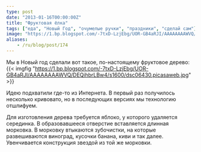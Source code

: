 ```yaml
---
type: post
date: "2013-01-16T00:00:00Z"
title: "Фруктовая ёлка"
tags: ["еда", "Новый Год", "очумелые ручки", "праздники", "сделай сам"]
image: "https://1.bp.blogspot.com/-7txD-LzjEbg/UOR-GB4aRJI/AAAAAAAAWVQ/DEQihbrLBw4/s1600/dsc06430.picasaweb.jpg"
aliases:
    - /ru/blog/post/174
---
```


Мы в Новый год сделали вот такое, по-настоящему фруктовое дерево:
{{< imgfig "https://1.bp.blogspot.com/-7txD-LzjEbg/UOR-GB4aRJI/AAAAAAAAWVQ/DEQihbrLBw4/s1600/dsc06430.picasaweb.jpg" >}}

<!--more-->

Идею подхватили где-то из Интернета. В первый раз получилось несколько кривовато, но в последующих версиях мы технологию отшлифуем.

Для изготовления дерева требуется яблоко, у которого удаляется серединка. В образовавшееся отверстие вставляется длинная морковка. В морковку втыкаются зубочистки, на которые развешиваются виноград, кусочки банана, киви и так далее. Увенчивается конструкция звездой из той же морковки.
